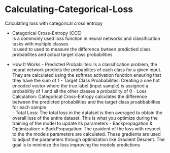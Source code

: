 # Calculating-Categorical-Loss
Calculating loss with categorical cross entropy

- Categorical Cross-Entropy (CCE)    
    Is a commonly used loss function in neural networks and classification tasks with multiple classes  
    Is used to used to measure the difference bwteen predictied class probabilites and actual target class probabilities

- How It Works
      - Predicted Probabilites: Is a classification problem, the neural network predicts the probabilites of each class for a given input. They are calculated using the softmax activation function ensuring that they have the sum of 1
      - Target Class Proababilites: Creating a one hot encoded vector where the true label (input sample) is assigned a probabiltiy of 1 and all the other classes a probability of 0
      - Loss Calculation: Categorical Cross-Entropy calculates the difference between the predicted probabilities and the target class proabbabilties for each sample  
      - Total Loss:  The total loss in the datatset is then averaged to obtain the overall loss of the entire dataset. This is what you optimize during the training of the model to update its parameters
      - Backpropagation & Optimization:
              > BackPropagation: The graident of the loss with respect to the the models parameters are calculated. These gradients are used to adjust the parameters through optimization like Gradient Descent. The goal is to minimize the loss improving the models predictions  
  
  
